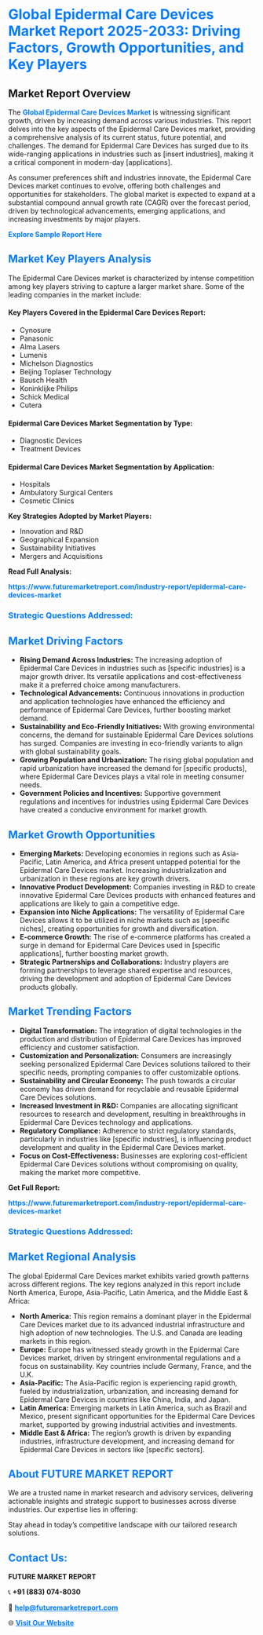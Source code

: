 <h1 style="color: #007BFF;">Global Epidermal Care Devices Market Report 2025-2033: Driving Factors, Growth Opportunities, and Key Players</h1>

<section id="overview">
<h2>Market Report Overview</h2>
<p>The <a href="https://www.futuremarketreport.com/industry-report/epidermal-care-devices-market" style="color: #007BFF; text-decoration: none;"><strong>Global Epidermal Care Devices Market</strong></a> is witnessing significant growth, driven by increasing demand across various industries. This report delves into the key aspects of the Epidermal Care Devices market, providing a comprehensive analysis of its current status, future potential, and challenges. The demand for Epidermal Care Devices has surged due to its wide-ranging applications in industries such as [insert industries], making it a critical component in modern-day [applications].</p>
<p>As consumer preferences shift and industries innovate, the Epidermal Care Devices market continues to evolve, offering both challenges and opportunities for stakeholders. The global market is expected to expand at a substantial compound annual growth rate (CAGR) over the forecast period, driven by technological advancements, emerging applications, and increasing investments by major players.</p>
</section>

<section id="overview">
<p><a href="https://www.futuremarketreport.com/request-sample/reportId=61519" style="color: #007BFF; text-decoration: none;"><strong>Explore Sample Report Here</strong></a></p>
</section>

<section id="key-players">
<h2 style="color: #007BFF;">Market Key Players Analysis</h2>
<p>The Epidermal Care Devices market is characterized by intense competition among key players striving to capture a larger market share. Some of the leading companies in the market include:</p>
<h4>Key Players Covered in the Epidermal Care Devices Report:</h4>
<ul><li>Cynosure</li><li>Panasonic</li><li>Alma Lasers</li><li>Lumenis</li><li>Michelson Diagnostics</li><li>Beijing Toplaser Technology</li><li>Bausch Health</li><li>Koninklijke Philips</li><li>Schick Medical</li><li>Cutera</li></ul>
<h4>Epidermal Care Devices Market Segmentation by Type:</h4>
<ul><li>Diagnostic Devices</li><li>Treatment Devices</li></ul>

<h4>Epidermal Care Devices Market Segmentation by Application:</h4>
<ul><li>Hospitals</li><li>Ambulatory Surgical Centers</li><li>Cosmetic Clinics</li></ul>
<p><strong>Key Strategies Adopted by Market Players:</strong></p>
<ul>
<li>Innovation and R&D</li>
<li>Geographical Expansion</li>
<li>Sustainability Initiatives</li>
<li>Mergers and Acquisitions</li>
</ul>
</section>

<section>
<p><strong>Read Full Analysis: </strong></p><a href="https://www.futuremarketreport.com/industry-report/epidermal-care-devices-market" style="color: #007BFF; text-decoration: none;"><strong>https://www.futuremarketreport.com/industry-report/epidermal-care-devices-market</strong></a>
<h3 style="color: #007BFF;">Strategic Questions Addressed:</h3>
</section>

<section id="driving-factors">
<h2 style="color: #007BFF;">Market Driving Factors</h2>
<ul>
<li><strong>Rising Demand Across Industries:</strong> The increasing adoption of Epidermal Care Devices in industries such as [specific industries] is a major growth driver. Its versatile applications and cost-effectiveness make it a preferred choice among manufacturers.</li>
<li><strong>Technological Advancements:</strong> Continuous innovations in production and application technologies have enhanced the efficiency and performance of Epidermal Care Devices, further boosting market demand.</li>
<li><strong>Sustainability and Eco-Friendly Initiatives:</strong> With growing environmental concerns, the demand for sustainable Epidermal Care Devices solutions has surged. Companies are investing in eco-friendly variants to align with global sustainability goals.</li>
<li><strong>Growing Population and Urbanization:</strong> The rising global population and rapid urbanization have increased the demand for [specific products], where Epidermal Care Devices plays a vital role in meeting consumer needs.</li>
<li><strong>Government Policies and Incentives:</strong> Supportive government regulations and incentives for industries using Epidermal Care Devices have created a conducive environment for market growth.</li>
</ul>
</section>

<section id="growth-opportunities">
<h2 style="color: #007BFF;">Market Growth Opportunities</h2>
<ul>
<li><strong>Emerging Markets:</strong> Developing economies in regions such as Asia-Pacific, Latin America, and Africa present untapped potential for the Epidermal Care Devices market. Increasing industrialization and urbanization in these regions are key growth drivers.</li>
<li><strong>Innovative Product Development:</strong> Companies investing in R&D to create innovative Epidermal Care Devices products with enhanced features and applications are likely to gain a competitive edge.</li>
<li><strong>Expansion into Niche Applications:</strong> The versatility of Epidermal Care Devices allows it to be utilized in niche markets such as [specific niches], creating opportunities for growth and diversification.</li>
<li><strong>E-commerce Growth:</strong> The rise of e-commerce platforms has created a surge in demand for Epidermal Care Devices used in [specific applications], further boosting market growth.</li>
<li><strong>Strategic Partnerships and Collaborations:</strong> Industry players are forming partnerships to leverage shared expertise and resources, driving the development and adoption of Epidermal Care Devices products globally.</li>
</ul>
</section>

<section id="trending-factors">
<h2 style="color: #007BFF;">Market Trending Factors</h2>
<ul>
<li><strong>Digital Transformation:</strong> The integration of digital technologies in the production and distribution of Epidermal Care Devices has improved efficiency and customer satisfaction.</li>
<li><strong>Customization and Personalization:</strong> Consumers are increasingly seeking personalized Epidermal Care Devices solutions tailored to their specific needs, prompting companies to offer customizable options.</li>
<li><strong>Sustainability and Circular Economy:</strong> The push towards a circular economy has driven demand for recyclable and reusable Epidermal Care Devices solutions.</li>
<li><strong>Increased Investment in R&D:</strong> Companies are allocating significant resources to research and development, resulting in breakthroughs in Epidermal Care Devices technology and applications.</li>
<li><strong>Regulatory Compliance:</strong> Adherence to strict regulatory standards, particularly in industries like [specific industries], is influencing product development and quality in the Epidermal Care Devices market.</li>
<li><strong>Focus on Cost-Effectiveness:</strong> Businesses are exploring cost-efficient Epidermal Care Devices solutions without compromising on quality, making the market more competitive.</li>
</ul>
</section>

<section>
<p><strong>Get Full Report: </strong></p><a href="https://www.futuremarketreport.com/industry-report/epidermal-care-devices-market" style="color: #007BFF; text-decoration: none;"><strong>https://www.futuremarketreport.com/industry-report/epidermal-care-devices-market</strong></a>
<h3 style="color: #007BFF;">Strategic Questions Addressed:</h3>
</section>


<section id="regional-analysis">
<h2 style="color: #007BFF;">Market Regional Analysis</h2>
<p>The global Epidermal Care Devices market exhibits varied growth patterns across different regions. The key regions analyzed in this report include North America, Europe, Asia-Pacific, Latin America, and the Middle East & Africa:</p>
<ul>
<li><strong>North America:</strong> This region remains a dominant player in the Epidermal Care Devices market due to its advanced industrial infrastructure and high adoption of new technologies. The U.S. and Canada are leading markets in this region.</li>
<li><strong>Europe:</strong> Europe has witnessed steady growth in the Epidermal Care Devices market, driven by stringent environmental regulations and a focus on sustainability. Key countries include Germany, France, and the U.K.</li>
<li><strong>Asia-Pacific:</strong> The Asia-Pacific region is experiencing rapid growth, fueled by industrialization, urbanization, and increasing demand for Epidermal Care Devices in countries like China, India, and Japan.</li>
<li><strong>Latin America:</strong> Emerging markets in Latin America, such as Brazil and Mexico, present significant opportunities for the Epidermal Care Devices market, supported by growing industrial activities and investments.</li>
<li><strong>Middle East & Africa:</strong> The region’s growth is driven by expanding industries, infrastructure development, and increasing demand for Epidermal Care Devices in sectors like [specific sectors].</li>
</ul>
</section>

<footer>
<h2 style="color: #007BFF;">About FUTURE MARKET REPORT</h2>
<p>We are a trusted name in market research and advisory services, delivering actionable insights and strategic support to businesses across diverse industries. Our expertise lies in offering:</p>

<p>Stay ahead in today’s competitive landscape with our tailored research solutions.</p>

<h2 style="color: #007BFF;">Contact Us:</h2>
<p><strong>FUTURE MARKET REPORT</strong></p>
<p>📞 <strong>+91 (883) 074-8030</strong></p>
<p>📧 <strong><a href="mailto:help@futuremarketreport.com" style="color: #007BFF;">help@futuremarketreport.com</a></strong></p>
<p>🌐 <strong><a href="https://www.futuremarketreport.com/" style="color: #007BFF;">Visit Our Website</a></strong></p>
</footer>